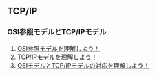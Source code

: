 
## TCP/IP
### OSI参照モデルとTCP/IPモデル
1. [OSI参照モデルを理解しよう！](https://t2k2pp.github.io/AIXA/leancontents/tcp_ip/osi-simple.html)
1. [TCP/IPモデルを理解しよう！](https://t2k2pp.github.io/AIXA/leancontents/tcp_ip/tcpip-simple.html)
1. [OSIモデルとTCP/IPモデルの対応を理解しよう！](https://t2k2pp.github.io/AIXA/leancontents/tcp_ip/model-comparison.html)


